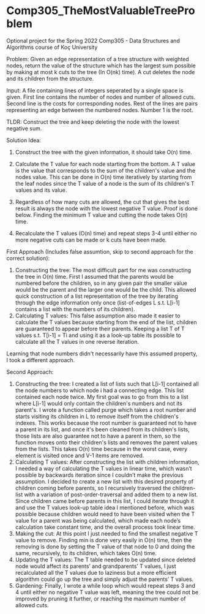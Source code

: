# Comp305_TheMostValuableTreeProblem
Optional project for the Spring 2022 Comp305 - Data Structures and Algorithms course of Koç University 


Problem: Given an edge representation of a tree structure with weighted nodes, return the value of the structure which has the largest sum possible by making at most k cuts to the tree (In O(nk) time). A cut deletes the node and its children from the structure.

Input: A file containing lines of integers seperated by a single space is given. First line contains the number of nodes and number of allowed cuts. Second line is the costs for corresponding nodes. Rest of the lines are pairs representing an edge between the numbered nodes. Number 1 is the root. 

TLDR: Construct the tree and keep deleting the node with the lowest negative sum.

Solution Idea: 
1) Construct the tree with the given information, it should take O(n) time. 

2) Calculate the T value for each node starting from the bottom. A T value is the value that corresponds to the sum of the children's value and the nodes value. This can be done in O(n) time iteratively by starting from the leaf nodes since the T value of a node is the sum of its children's T values and its value. 

3) Regardless of how many cuts are allowed, the cut that gives the best result is always the node with the lowest negative T value. Proof is done below. Finding the minimum T value and cutting the node takes O(n) time. 

4) Recalculate the T values (O(n) time) and repeat steps 3-4 until either no more negative cuts can be made or k cuts have been made. 


First Approach (Includes false assumtion, skip to second approach for the correct solution): 

1) Constructing the tree: The most difficult part for me was constructing the tree in O(n) time. First I assumed that the parents would be numbered before the children, so in any given pair the smaller value would be the parent and the larger one would be the child. This allowed quick construction of a list representation of the tree by iterating through the edge information only once (list-of-edges L s.t. L[i-1] contains a list with the numbers of its children). 
2) Calculating T values: This false assumption also made it easier to calculate the T values because starting from the end of the list, children are guaranteed to appear before their parents. Keeping a list T of T values s.t. T[i-1] = Ti and using it as a look-up table its possible to calculate all the T values in one reverse iteration. 
  
  Learning that node numbers didn't necessarily have this assumed property, I took a different approach. 
  
 Second Approach: 
1) Constructing the tree: I created a list of lists such that L[i-1] contained all the node numbers to which node i had a connecting edge. This list contained each node twice. My first goal was to go from this to a list where L[i-1] would only contain the children's numbers and not its parent's. I wrote a function called purge which takes a root number and starts visiting its children in L to remove itself from the children's indexes. This works because the root number is guaranteed not to have a parent in its list, and once it's been cleaned from its children's lists, those lists are also guarantee not to have a parent in them, so the function moves onto their children's lists and removes the parent values from the lists. This takes O(n) time because in the worst case, every element is visited once and V-1 items are removed. 
2) Calculating T values: After constructing the list with children information, I needed a way of calculating the T values in linear time, which wasn’t possible by backwards iteration since I couldn’t make the previous assumption. I decided to create a new list with this desired property of children coming before parents, so I recursively traversed the children-list with a variation of post-order-traversal and added them to a new list. Since children came before parents in this list, I could iterate through it and use the T values look-up table idea I mentioned before, which was possible because children would need to have been visited when the T value for a parent was being calculated, which made each node’s calculation take constant time, and the overall process took linear time.  
3) Making the cut: At this point I just needed to find the smallest negative T value to remove. Finding min is done very easily in O(n) time, then the removing is done by setting the T value of that node to 0 and doing the same, recursively, to its children, which takes O(n) time. 
4) Updating the T values: The T table needed to be updated since deleted node would affect its parents’ and grandparents’ T values, I just recalculated all the T values due to laziness but a more efficient algorithm could go up the tree and simply adjust the parents’ T values. 
5) Gardening: Finally, I wrote a while loop which would repeat steps 3 and 4 until either no negative T value was left, meaning the tree could not be improved by pruning it further, or reaching the maximum number of allowed cuts. 


















  
